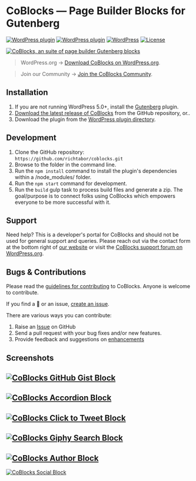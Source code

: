 # CoBlocks — Page Builder Blocks for Gutenberg

[![WordPress plugin](https://img.shields.io/wordpress/plugin/dt/coblocks.svg?style=flat)](https://wordpress.org/plugins/coblocks/) [![WordPress plugin](https://img.shields.io/wordpress/plugin/v/coblocks.svg?style=flat)](https://wordpress.org/plugins/coblocks/) [![WordPress](https://img.shields.io/wordpress/v/coblocks.svg?style=flat)]() [![License](https://img.shields.io/badge/license-GPL--3.0%2B-red.svg)](https://github.com/richtabor/coblocks/blob/master/license.txt)

[![CoBlocks, an suite of page builder Gutenberg blocks](https://user-images.githubusercontent.com/1813435/41249944-81eea564-6d83-11e8-87ef-9f87a2c8a077.jpg)](https://coblocks.com?utm_medium=coblocks-github&utm_source=readme&utm_campaign=readme&utm_content=banner)

> WordPress.org → [Download CoBlocks on WordPress.org](https://wordpress.org/plugins/coblocks/).

> Join our Community → [Join the CoBlocks Community](https://facebook.com/groups/coblocks/).

## Installation

1. If you are not running WordPress 5.0+, install the [Gutenberg](https://wordpress.org/plugins/gutenberg/) plugin.
2. [Download the latest release of CoBlocks](https://github.com/thatplugincompany/coblocks/releases) from the GitHub repository, or..
3. Download the plugin from the [WordPress plugin directory](https://wordpress.org/plugins/coblocks/).

## Development

1. Clone the GitHub repository: `https://github.com/richtabor/coblocks.git`
2. Browse to the folder in the command line.
3. Run the `npm install` command to install the plugin's dependencies within a /node_modules/ folder.
4. Run the `npm start` command for development.
5. Run the `build` gulp task to process build files and generate a zip.
   The goal/purpose is to connect folks using CoBlocks which empowers everyone to be more successful with it.

## Support

Need help? This is a developer's portal for CoBlocks and should not be used for general support and queries. Please reach out via the contact form at the bottom right of [our website](https://coblocks.com) or visit the [CoBlocks support forum on WordPress.org](https://wordpress.org/support/plugin/coblocks).

## Bugs & Contributions

Please read the [guidelines for contributing](https://github.com/thatplugincompany/coblocks/blob/master/CONTRIBUTING.md) to CoBlocks. Anyone is welcome to contribute.

If you find a 🐞 or an issue, [create an issue](https://github.com/thatplugincompany/coblocks/issues/new).

There are various ways you can contribute:

1. Raise an [Issue](https://github.com/thatplugincompany/coblocks/issues/new) on GitHub
2. Send a pull request with your bug fixes and/or new features.
3. Provide feedback and suggestions on [enhancements](https://github.com/thatplugincompany/coblocks/issues?direction=desc&labels=Enhancement&page=1&sort=created&state=open)

## Screenshots

## [![CoBlocks GitHub Gist Block](https://user-images.githubusercontent.com/1813435/41250051-d196c97a-6d83-11e8-8567-0723d92fcbc4.jpg)](https://coblocks.com?utm_medium=coblocks-github&utm_source=readme&utm_campaign=readme&utm_content=gist-screenshot)

## [![CoBlocks Accordion Block](https://user-images.githubusercontent.com/1813435/41250059-dbf363ce-6d83-11e8-8115-f0556ad35c51.jpg)](https://coblocks.com?utm_medium=coblocks-github&utm_source=readme&utm_campaign=readme&utm_content=accordion-screenshot)

## [![CoBlocks Click to Tweet Block](https://user-images.githubusercontent.com/1813435/41250070-e5df5b72-6d83-11e8-93b4-af26d977033c.jpg)](https://coblocks.com?utm_medium=coblocks-github&utm_source=readme&utm_campaign=readme&utm_content=click-to-tweet-screenshot)

## [![CoBlocks Giphy Search Block](https://user-images.githubusercontent.com/1813435/41250094-f01ea930-6d83-11e8-9c60-5ea7eca383cf.jpg)](https://coblocks.com?utm_medium=coblocks-github&utm_source=readme&utm_campaign=readme&utm_content=gif-screenshot)

## [![CoBlocks Author Block](https://user-images.githubusercontent.com/1813435/41250109-fbe43fdc-6d83-11e8-9e72-568d4b51663f.jpg)](https://coblocks.com?utm_medium=coblocks-github&utm_source=readme&utm_campaign=readme&utm_content=author-screenshot)

[![CoBlocks Social Block](https://user-images.githubusercontent.com/1813435/41250133-085d107c-6d84-11e8-8da4-da299027d937.jpg)](https://coblocks.com?utm_medium=coblocks-github&utm_source=readme&utm_campaign=readme&utm_content=social-screenshot)
